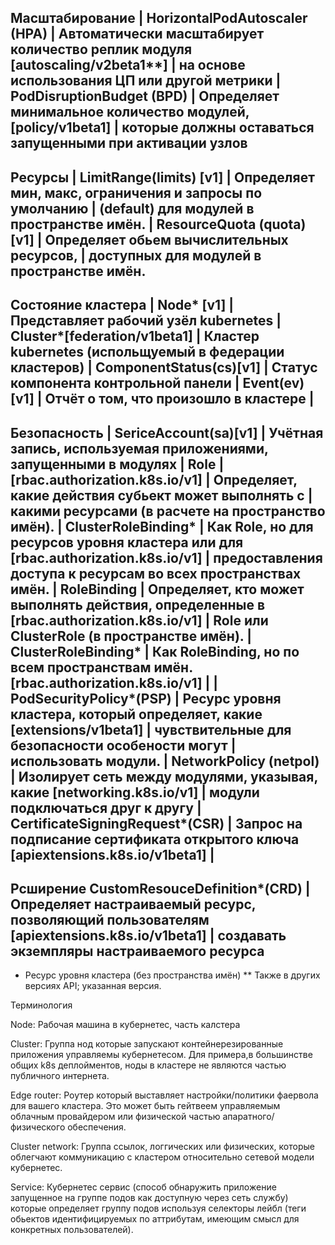 Масштабирование
                                    |
    HorizontalPodAutoscaler (HPA)   |     Автоматически масштабирует количество реплик модуля
      [autoscaling/v2beta1**]       |     на основе использования ЦП или другой метрики
                                    |
    PodDisruptionBudget (BPD)       |     Определяет минимальное количество модулей,
      [policy/v1beta1]              |     которые должны оставаться запущенными при активации узлов
----------------------------------------------------------------------------------------------------
Ресурсы
                                    |
    LimitRange(limits)  [v1]        |     Определяет мин, макс, ограничения и запросы по умолчанию 
                                    |     (default) для модулей в пространстве имён.
                                    |
    ResourceQuota (quota) [v1]      |     Определяет обьем вычислительных ресурсов, 
                                    |     доступных для модулей в пространстве имён.
----------------------------------------------------------------------------------------------------
Состояние кластера
                                    |
    Node* [v1]                      |     Представляет рабочий узёл kubernetes
                                    |
    Cluster*[federation/v1beta1]    |     Кластер kubernetes (испольщуемый в федерации кластеров)
                                    |
    ComponentStatus(cs)[v1]         |     Статус компонента контрольной панели
                                    |
    Event(ev)[v1]                   |     Отчёт о том, что произошло в кластере
                                    |
----------------------------------------------------------------------------------------------------
Безопасность
                                    |
    SericeAccount(sa)[v1]           |   Учётная запись, используемая приложениями, запущенными в модулях
                                    |
    Role                            |
    [rbac.authorization.k8s.io/v1]  |   Определяет, какие действия субьект может выполнять с 
                                    |   какими ресурсами (в расчете на пространство имён).
                                    |
    ClusterRoleBinding*             |   Как Role, но для ресурсов уровня кластера или для 
    [rbac.authorization.k8s.io/v1]  |   предоставления доступа к ресурсам во всех пространствах имён.
                                    |
    RoleBinding                     |   Определяет, кто может выполнять действия, определенные в
    [rbac.authorization.k8s.io/v1]  |   Role или ClusterRole (в пространстве имён).
                                    |
    ClusterRoleBinding*             |   Как RoleBinding, но по всем пространствам имён.
    [rbac.authorization.k8s.io/v1]  |
                                    |
    PodSecurityPolicy*(PSP)         |   Ресурс уровня кластера, который определяет, какие 
    [extensions/v1beta1]            |   чувствительные для безопасности особености могут
                                    |   использовать модули.
                                    |
    NetworkPolicy (netpol)          |   Изолирует сеть между модулями, указывая, какие
    [networking.k8s.io/v1]          |   модули подключаться друг к другу
                                    |
    CertificateSigningRequest*(CSR) |   Запрос на подписание сертификата открытого ключа
    [apiextensions.k8s.io/v1beta1]  |
----------------------------------------------------------------------------------------------------
Рсширение
    CustomResouceDefinition*(CRD)   |  Определяет настраиваемый ресурс, позволяющий пользователям 
    [apiextensions.k8s.io/v1beta1]  |  создавать экземпляры настраиваемого ресурса
----------------------------------------------------------------------------------------------------
*  Ресурс уровня кластера (без пространства имён)
** Также в других версиях API; указанная версия.

Терминология

Node: Рабочая машина в кубернетес, часть калстера

Cluster: Группа нод которые запускают контейнерезированные приложения управляемы кубернетесом. 
Для примера,в большинстве общих k8s деплойментов, ноды в кластере не являются частью публичного интернета.

Edge router: Роутер который выставляет настройки/политики фаервола для вашего кластера. Это может быть гейтвеем
управляемым облачным провайдером или физической частью апаратного/физического обеспечения.

Cluster network: Группа ссылок, логгических или физических, которые облегчают коммуникацию с кластером относительно сетевой модели кубернетес.

Service: Кубернетес сервис (способ обнаружить приложение запущенное на группе подов как доступную через сеть службу) 
которые определяет группу подов используя селекторы лейбл (теги обьектов идентифицируемых по аттрибутам, имеющим смысл для конкретных пользователей).

